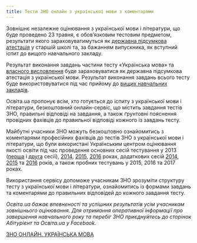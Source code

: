 ```yaml
---
title: Тести ЗНО онлайн з української мови з коментарями
---
```


Зовнішнє незалежне оцінювання з української мови і літератури, що буде проведено 23 травня, є обов’язковим тестовим предметом, результати якого зараховуватимуться як [державна підсумкова атестація](https://osvita.ua/school/certification/34369/) у старшій школі та, за бажанням випускника, як вступний іспит до вищого навчального закладу.

Результат виконання завдань частини тесту «Українська мова» та [власного висловлення](https://osvita.ua/test/training/ukr-mova/51233/) буде зараховуватися як державна підсумкова атестація з української мови. Результат виконання завдань всього тесту буде використовуватися під час прийому до [вищих навчальних закладів](https://osvita.ua/vnz/guide/).

Освіта.ua пропонує всім, хто готується до іспиту з української мови і літератури, безкоштовний онлайн-сервіс, що містить завдання тестів ЗНО, правильні відповіді на завдання, а також ґрунтовні пояснення провідних фахівців до правильної відповіді кожного із завдань тесту.

Майбутні учасники ЗНО можуть безкоштовно ознайомитись з коментарями професійних фахівців до тестів ЗНО з української мови і літератури, що були використані Українським центром оцінювання якості освіти під час проведення основних сесій тестування у 2013 ([перша](https://zno.osvita.ua/ukrainian/6/) і [друга](https://zno.osvita.ua/ukrainian/10/) сесії), [2014](https://zno.osvita.ua/ukrainian/130/), [2015](https://zno.osvita.ua/ukrainian/143/), [2016](https://zno.osvita.ua/ukrainian/189/) роках, додаткових сесій [2014](https://zno.osvita.ua/ukrainian/130/), [2015](https://zno.osvita.ua/ukrainian/157/) та [2016](https://zno.osvita.ua/ukrainian/203/) років, а також пробних тестувань у 2015, 2016 та 2017 роках.

Використання сервісу допоможе учасникам ЗНО зрозуміти структуру тесту з української мови і літератури, ознайомитись із формами завдань та коментарями до правильних відповідей до кожного завдання тесту.

_Освіта.ua бажає впевненості та успішних результатів усім учасникам зовнішнього оцінювання.
Для отримання оперативної інформації про завершення навчального року та перебіг ЗНО приєднуйтесь до сторінок Абітурієнт та Освіта.ua у Facebook._

[ЗНО ОНЛАЙН. УКРАЇНСЬКА МОВА](https://zno.osvita.ua/ukrainian/)
